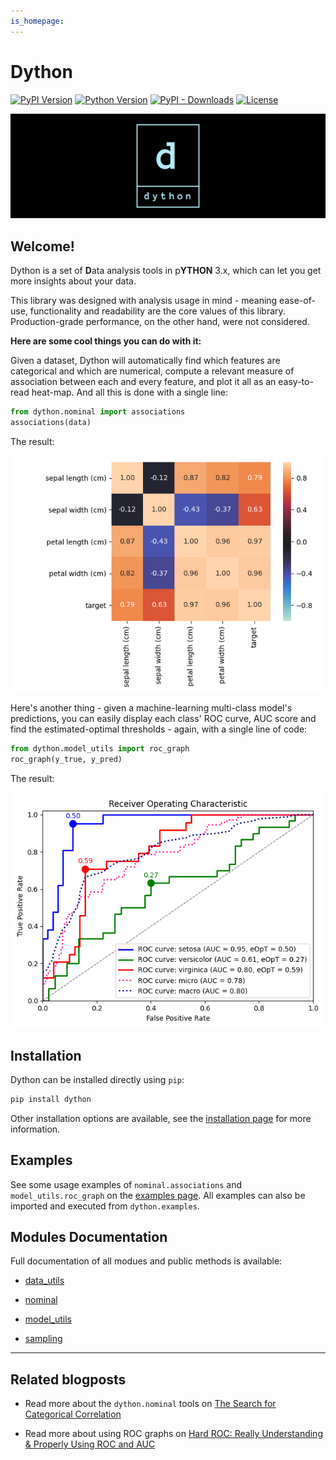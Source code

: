 ```yaml
---
is_homepage:
---
```


# Dython

[![PyPI Version](https://img.shields.io/pypi/v/dython?style=for-the-badge)](https://pypi.org/project/dython/)
[![Python Version](https://img.shields.io/pypi/pyversions/dython.svg?style=for-the-badge)](https://pypi.org/project/dython/)
[![PyPI - Downloads](https://img.shields.io/pypi/dm/dython?style=for-the-badge)](https://pypistats.org/packages/dython)
[![License](https://img.shields.io/pypi/l/dython?style=for-the-badge)](https://github.com/shakedzy/dython/blob/master/LICENSE)

![banner](images/index_banner.png)

## Welcome!

Dython is a set of **D**ata analysis tools in p**YTHON** 3.x, which can let you get more insights about your data.

This library was designed with analysis usage in mind - meaning ease-of-use, functionality and readability are the core 
values of this library. Production-grade performance, on the other hand, were not considered.

**Here are some cool things you can do with it:**

Given a dataset, Dython will automatically find which features are categorical and which are numerical,
compute a relevant measure of association between each and every feature, and plot it all as an easy-to-read 
heat-map. And all this is done with a single line:

```python
from dython.nominal import associations
associations(data)
```
The result:

![associations_iris_example](images/associations_iris_example.png)

Here's another thing - given a machine-learning multi-class model's predictions, you can easily display
each class' ROC curve, AUC score and find the estimated-optimal thresholds - again, with a single line of code:

```python
from dython.model_utils import roc_graph
roc_graph(y_true, y_pred)
```
The result:

![roc_example](images/roc_example.png)

## Installation
Dython can be installed directly using `pip`:
```bash
pip install dython
```
Other installation options are available, see the [installation page](getting_started/installation.md)
for more information.

## Examples
See some usage examples of `nominal.associations` and `model_utils.roc_graph` on the [examples page](getting_started/examples.md).
All examples can also be imported and executed from `dython.examples`.

## Modules Documentation
Full documentation of all modues and public methods is available:

* [data_utils](modules/data_utils.md)

* [nominal](modules/nominal.md)

* [model_utils](modules/model_utils.md)

* [sampling](modules/sampling.md)

-------------

## Related blogposts
* Read more about the `dython.nominal` tools on [The Search for Categorical Correlation](https://medium.com/@shakedzy/the-search-for-categorical-correlation-a1cf7f1888c9)

* Read more about using ROC graphs on [Hard ROC: Really Understanding & Properly Using ROC and AUC](https://medium.com/@shakedzy/hard-roc-really-understanding-and-properly-using-roc-and-auc-13413cf0dc24)
